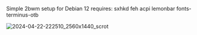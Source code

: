 Simple 2bwm setup for Debian 12
requires: sxhkd feh acpi lemonbar fonts-terminus-otb

![2024-04-22-222510_2560x1440_scrot](https://github.com/arthur-thompson/2bwm/assets/102389665/637d13a3-8fa3-442d-8c8e-dc69753b0438)
